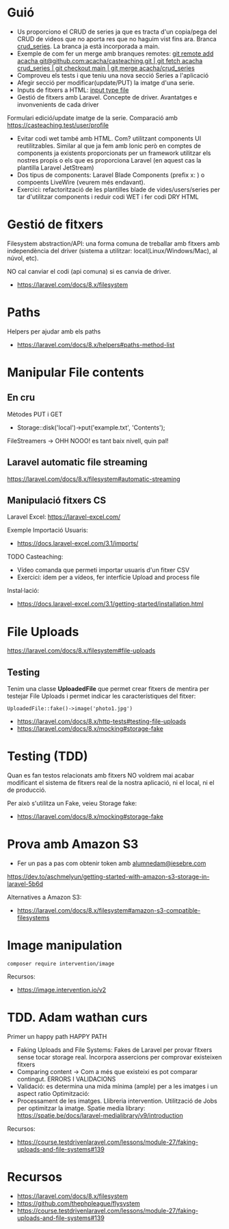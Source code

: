# Guió

- Us proporciono el CRUD de series ja que es tracta d'un copia/pega del CRUD de videos que no aporta res que no haguim vist fins ara. Branca [crud_series](https://github.com/acacha/casteaching/tree/crud_series). La branca ja està incorporada a main.
- Exemple de com fer un merge amb branques remotes: [git remote add acacha git@github.com:acacha/casteaching.git | git fetch acacha crud_series
 | git checkout main | git merge acacha/crud_series](https://stackoverflow.com/questions/21651185/git-merge-a-remote-branch-locally)
- Comproveu els tests i que teniu una nova secció Series a l'aplicació
- Afegir secció per modificar(update/PUT) la imatge d'una serie.
- Inputs de fitxers a HTML: [input type file](https://developer.mozilla.org/en-US/docs/Web/HTML/Element/input/file)
- Gestió de fitxers amb Laravel. Concepte de driver. Avantatges e invonvenients de cada driver

Formulari edició/update imatge de la serie. Comparació amb https://casteaching.test/user/profile
- Evitar codi wet també amb HTML. Com? utilitzant components UI reutilitzables. Similar al que ja fem amb Ionic però en comptes de components ja existents proporcionats per un framework utilitzar els nostres propis o els que es proporciona Laravel (en aquest cas la plantilla Laravel JetStream)
- Dos tipus de components: Laravel Blade Components (prefix x: <x-component-name>) o compoents LiveWire (veurem més endavant).
- Exercici: refactorització de les plantilles blade de vides/users/series per tar d'utilitzar components i reduir codi WET i fer codi DRY HTML

# Gestió de fitxers

Filesystem abstraction/API: una forma comuna de treballar amb fitxers amb independència del driver (sistema a utilitzar: local(Linux/Windows/Mac), al núvol, etc). 

NO cal canviar el codi (api comuna) si es canvia de driver.

- https://laravel.com/docs/8.x/filesystem

# Paths

Helpers per ajudar amb els paths

- https://laravel.com/docs/8.x/helpers#paths-method-list

# Manipular File contents

## En cru

Mètodes PUT i GET
- Storage::disk('local')->put('example.txt', 'Contents');

FileStreamers -> OHH NOOO! es tant baix nivell, quin pal!

## Laravel automatic file streaming

https://laravel.com/docs/8.x/filesystem#automatic-streaming

## Manipulació fitxers CS

Laravel Excel: https://laravel-excel.com/

Exemple Importació Usuaris:
- https://docs.laravel-excel.com/3.1/imports/

TODO
Casteaching: 
- Vídeo comanda que permeti importar usuaris d'un fitxer CSV
- Exercici: ídem per a vídeos, fer interfície Upload and process file

Instal·lació:
- https://docs.laravel-excel.com/3.1/getting-started/installation.html

# File Uploads

https://laravel.com/docs/8.x/filesystem#file-uploads

## Testing

Tenim una classe **UploadedFile** que permet crear fitxers de mentira per testejar File Uploads i permet indicar les característiques del fitxer:

``` 
UploadedFile::fake()->image('photo1.jpg')
```

- https://laravel.com/docs/8.x/http-tests#testing-file-uploads
- https://laravel.com/docs/8.x/mocking#storage-fake

# Testing (TDD)

Quan es fan testos relacionats amb fitxers NO voldrem mai acabar modificant el sistema de fitxers real de la nostra aplicació, ni el local, ni el de producció.

Per això s'utilitza un Fake, veieu Storage fake:

- https://laravel.com/docs/8.x/mocking#storage-fake

# Prova amb Amazon S3

- Fer un pas a pas com obtenir token amb alumnedam@iesebre.com

https://dev.to/aschmelyun/getting-started-with-amazon-s3-storage-in-laravel-5b6d

Alternatives a Amazon S3:
- https://laravel.com/docs/8.x/filesystem#amazon-s3-compatible-filesystems

# Image manipulation

```
composer require intervention/image
```

Recursos:
- https://image.intervention.io/v2

# TDD. Adam wathan curs

Primer un happy path
HAPPY PATH
- Faking Uploads and File Systems: Fakes de Laravel per provar fitxers sense tocar storage real. Incorpora assercions per comprovar existeixen fitxers
- Comparing content -> Com a més que existeixi es pot comparar contingut.
ERRORS I VALIDACIONS 
- Validació: es determina una mida mínima (ample) per a les imatges i un aspect ratio
Optimització:
- Processament de les imatges. Llibreria intervention. Utilització de Jobs per optimitzar la imatge. Spatie media library: https://spatie.be/docs/laravel-medialibrary/v9/introduction

Recursos:
- https://course.testdrivenlaravel.com/lessons/module-27/faking-uploads-and-file-systems#139

# Recursos
- https://laravel.com/docs/8.x/filesystem
- https://github.com/thephpleague/flysystem
- https://course.testdrivenlaravel.com/lessons/module-27/faking-uploads-and-file-systems#139
